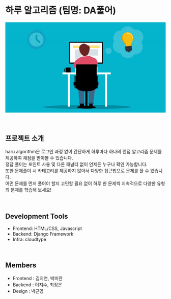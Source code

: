 # 하루 알고리즘 (팀명: DA풀어)

![image](./static/haru.gif)

<br>

## 프로젝트 소개
haru algorithm은 로그인 과정 없이 간단하게 하루마다 하나의 랜덤 알고리즘 문제를 제공하여 채점을 받아볼 수 있습니다.<br>
정답 풀이는 포인트 사용 및 다른 패널티 없이 언제든 누구나 확인 가능합니다.<br>
또한 문제풀이 시 카테고리를 제공하지 않아서 다양한 접근법으로 문제를 풀 수 있습니다.<br>
어떤 문제를 먼저 풀어야 할지 고민할 필요 없이 하루 한 문제씩 지속적으로 다양한 유형의 문제를 학습해 보세요!<br>

<br>

## Development Tools
* Frontend: HTML/CSS, Javascript
* Backend: Django Framework
* Infra: cloudtype

<br>

## Members
* Frontend : 김지연, 박미란
* Backend : 이지수, 최정은
* Design : 박근영

<!--
## URL 정리
|url|기능|
|---|---|
|localhost:8000/|인트로|
|localhost:8000/compiler|컴파일 실행|
|localhost:8000/problem/|crawling한 문제 정보 표시|
|localhost:8000/post/postUpdate → redirect|공개/비공개 업데이트|
|localhost:8000/solution|코드 공개 게시글 띄우기 + 제목 검색|
|localhost:8000/solutionDate|코드 공개 게시글 띄우기 + 날짜 검색|
|localhost:8000/solution/게시글번호|게시글 상세보기|
-->